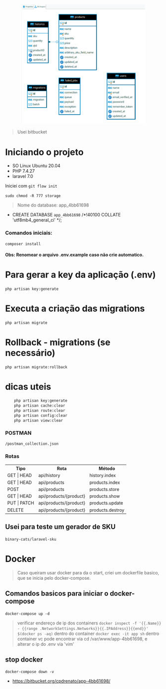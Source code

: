 <p align="center"><img src="2022-03-23_10-16.png" width="400"></p>

> Usei bitbucket

# Iniciando o projeto

- SO Linux Ubuntu 20.04
- PHP 7.4.27 
- laravel 7.0

Iniciei com `git flow init`

`sudo chmod -R 777 storage`

> Nome do database: app_4bb61698
- CREATE DATABASE `app_4bb61698` /*!40100 COLLATE 'utf8mb4_general_ci' */;

### Comandos iniciais:
```
composer install
```

#### Obs: Renomear o arquivo .env.example caso não crie automatico.

# Para gerar a key da aplicação (.env)
`php artisan key:generate`

# Executa a criação das migrations
`php artisan migrate`

# Rollback - migrations (se necessário)
`php artisan migrate:rollback`

# dicas uteis
```
    php artisan key:generate
    php artisan cache:clear
    php artisan route:clear
    php artisan config:clear 
    php artisan view:clear 
```

### POSTMAN
```
/postman_collection.json
```

### Rotas
<table>
  <tr>
    <th>Tipo</th>
    <th>Rota</th>
    <th>Método</th>
  </tr>
  <tr>
    <td>GET | HEAD</td>
    <td>api/history</td>
    <td>history.index</td>
  </tr>
  <tr>
    <td>GET | HEAD</td>
    <td>api/products</td>
    <td>products.index</td>
  </tr>
  <tr>
    <td>POST</td>
    <td>api/products</td>
    <td>products.store</td>
  </tr>
  <tr>
    <td>GET | HEAD</td>
    <td>api/products/{product}</td>
    <td>products.show</td>
  </tr>
  <tr>
    <td>PUT | PATCH</td>
    <td>api/products/{product}</td>
    <td>products.update</td>
  </tr>
  <tr>
    <td>DELETE</td>
    <td>api/products/{product}</td>
    <td>products.destroy</td>
  </tr>
</table>

## Usei para teste um gerador de SKU

`binary-cats/laravel-sku`

# Docker
> Caso queiram usar docker para da o start, criei um dockerfile basico, que se inicia pelo docker-compose.
## Comandos basicos para iniciar o docker-compose
```docker-compose up -d```
> verificar endereço de ip dos containers
```docker inspect -f '{{.Name}} - {{range .NetworkSettings.Networks}}{{.IPAddress}}{{end}}' $(docker ps -aq)```
> dentro do container
```docker exec -it app sh```
> dentro container vc pode encontrar via cd /var/www/app-4bb61698, e alterar o ip do .env via 'vim'


## stop docker
`docker-compose down -v`

- https://bitbucket.org/cpdrenato/app-4bb61698/